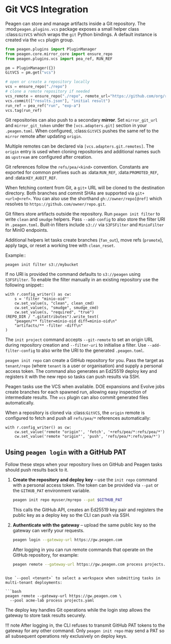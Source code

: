 # Git VCS Integration

Peagen can store and manage artifacts inside a Git repository. The
:mod:`peagen.plugins.vcs` package exposes a small helper class
:class:`GitVCS` which wraps the `git` Python bindings. A default instance
is created via the ``vcs`` plugin group.

```python
from peagen.plugins import PluginManager
from peagen.core.mirror_core import ensure_repo
from peagen.plugins.vcs import pea_ref, RUN_REF

pm = PluginManager({})
GitVCS = pm.get("vcs")

# open or create a repository locally
vcs = ensure_repo("./repo")
# clone a remote repository if needed
vcs_remote = ensure_repo("./repo", remote_url="https://github.com/org/repo.git")
vcs.commit(["results.json"], "initial result")
run_ref = pea_ref("run", "exp-a")
vcs.tag(run_ref)
```

Git repositories can also push to a secondary **mirror**. Set
``mirror_git_url`` and ``mirror_git_token`` under the ``[vcs.adapters.git]`` section in
your ``.peagen.toml``. When configured, :class:`GitVCS` pushes the same ref to
the ``mirror`` remote after updating ``origin``.

Multiple remotes can be declared via ``[vcs.adapters.git.remotes]``. The ``origin`` entry
is used when cloning repositories and additional names such as ``upstream`` are
configured after creation.

Git references follow the ``refs/pea/<kind>`` convention. Constants are
exported for common prefixes such as :data:`RUN_REF`, :data:`PROMOTED_REF`,
and :data:`KEY_AUDIT_REF`.

When fetching content from Git, a ``git+`` URL will be cloned to the
destination directory. Both branches and commit SHAs are supported via
``git+<url>@<ref>``.
You can also use the shorthand ``gh://owner/repo[@ref]`` which resolves to
``https://github.com/owner/repo.git``.

Git filters store artifacts outside the repository. Run ``peagen init filter``
to write ``clean`` and ``smudge`` helpers. Pass ``--add-config`` to also store
the filter URI in ``.peagen.toml``. Built‑in filters include ``s3://`` via
``S3FSFilter`` and ``MinioFilter`` for MinIO endpoints.

Additional helpers let tasks create branches (``fan_out``), move refs
(``promote``), apply tags, or reset a working tree with ``clean_reset``.

Example::

    peagen init filter s3://mybucket

If no URI is provided the command defaults to ``s3://peagen`` using ``S3FSFilter``.
To enable the filter manually in an existing repository use the
following snippet::

    with r.config_writer() as cw:
        s = 'filter "minio-oid"'
        cw.set_value(s, "clean", clean_cmd)
        cw.set_value(s, "smudge", smudge_cmd)
        cw.set_value(s, "required", "true")
    (REPO_DIR / ".gitattributes").write_text(
        "peagen/** filter=minio-oid diff=minio-oid\n"
        "artifacts/** -filter -diff\n"
    )

The ``init project`` command accepts ``--git-remote`` to set an origin
URL during repository creation and ``--filter-uri`` to initialise a
filter. Use ``--add-filter-config`` to also write the URI to the
generated ``.peagen.toml``.

``peagen init repo`` can create a GitHub repository for you. Pass the
target as ``tenant/repo`` (where ``tenant`` is a user or organisation)
and supply a personal access token. The command also generates an
Ed25519 deploy key and registers it with the new repo so tasks can push
results via SSH.

Peagen tasks use the VCS when available. DOE expansions and Evolve jobs
create branches for each spawned run, allowing easy inspection of
intermediate results. The ``vcs`` plugin can also commit generated
files automatically.

When a repository is cloned via :class:`GitVCS`, the ``origin`` remote is
configured to fetch and push all ``refs/pea/*`` references automatically:

```
with r.config_writer() as cw:
    cw.set_value('remote "origin"', 'fetch', '+refs/pea/*:refs/pea/*')
    cw.set_value('remote "origin"', 'push', 'refs/pea/*:refs/pea/*')
```

## Using `peagen login` with a GitHub PAT

Follow these steps when your repository lives on GitHub and Peagen tasks should
push results back to it.

1. **Create the repository and deploy key** – use the ``init repo`` command with
   a personal access token. The token can be provided via ``--pat`` or the
   ``GITHUB_PAT`` environment variable.

   ```bash
   peagen init repo myuser/myrepo --pat $GITHUB_PAT
   ```

   This calls the GitHub API, creates an Ed25519 key pair and registers the
   public key as a deploy key so the CLI can push via SSH.

2. **Authenticate with the gateway** – upload the same public key so the gateway
   can verify your requests.

   ```bash
   peagen login --gateway-url https://gw.peagen.com
   ```

   After logging in you can run remote commands that operate on the GitHub
   repository, for example:

   ```bash
   peagen remote --gateway-url https://gw.peagen.com process projects.yaml
  ```

  Use `--pool <tenant>` to select a workspace when submitting tasks in
  multi-tenant deployments:

  ```bash
  peagen remote --gateway-url https://gw.peagen.com \
    --pool acme-lab process projects.yaml
  ```

   The deploy key handles Git operations while the login step allows the
   gateway to store task results securely.

   !!! note
       After logging in, the CLI refuses to transmit GitHub PAT tokens to the
       gateway for any other command. Only `peagen init repo` may send a PAT so
       all subsequent operations rely exclusively on deploy keys.
